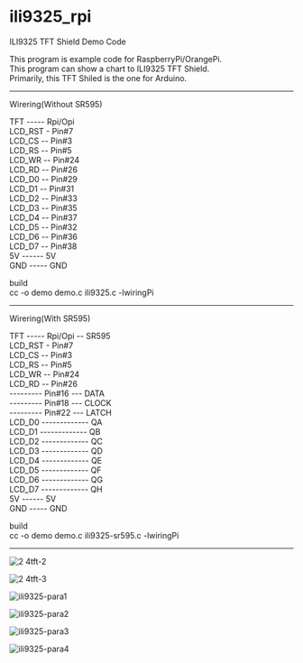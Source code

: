 # ili9325_rpi
ILI9325 TFT Shield Demo Code


This program is example code for RaspberryPi/OrangePi.   
This program can show a chart to ILI9325 TFT Shield.   
Primarily, this TFT Shiled is the one for Arduino.   

----

Wirering(Without SR595)   

TFT ----- Rpi/Opi   
LCD_RST - Pin#7   
LCD_CS -- Pin#3   
LCD_RS -- Pin#5   
LCD_WR -- Pin#24   
LCD_RD -- Pin#26   
LCD_D0 -- Pin#29   
LCD_D1 -- Pin#31   
LCD_D2 -- Pin#33   
LCD_D3 -- Pin#35   
LCD_D4 -- Pin#37   
LCD_D5 -- Pin#32   
LCD_D6 -- Pin#36   
LCD_D7 -- Pin#38   
5V ------ 5V   
GND ----- GND   

build   
cc -o demo demo.c ili9325.c -lwiringPi   

----

Wirering(With SR595)   

TFT ----- Rpi/Opi -- SR595   
LCD_RST - Pin#7   
LCD_CS -- Pin#3   
LCD_RS -- Pin#5   
LCD_WR -- Pin#24   
LCD_RD -- Pin#26   
--------- Pin#16 --- DATA   
--------- Pin#18 --- CLOCK   
--------- Pin#22 --- LATCH   
LCD_D0 ------------- QA   
LCD_D1 ------------- QB   
LCD_D2 ------------- QC   
LCD_D3 ------------- QD   
LCD_D4 ------------- QE   
LCD_D5 ------------- QF   
LCD_D6 ------------- QG   
LCD_D7 ------------- QH   
5V ------ 5V   
GND ----- GND   

build   
cc -o demo demo.c ili9325-sr595.c -lwiringPi   

---


![2 4tft-2](https://cloud.githubusercontent.com/assets/6020549/24829861/13e50e52-1cb5-11e7-9e5e-cfd573922199.JPG)

![2 4tft-3](https://cloud.githubusercontent.com/assets/6020549/24829868/4290e0a0-1cb5-11e7-9b52-c97fc201dabb.JPG)

![ili9325-para1](https://cloud.githubusercontent.com/assets/6020549/24833926/38353b08-1d12-11e7-8d0d-5dae59c3499b.JPG)

![ili9325-para2](https://cloud.githubusercontent.com/assets/6020549/24833930/4cee55a2-1d12-11e7-9806-0de6a33d81a4.JPG)

![ili9325-para3](https://cloud.githubusercontent.com/assets/6020549/24833940/c58dc0ec-1d12-11e7-85b6-7f57a80b5e66.JPG)

![ili9325-para4](https://cloud.githubusercontent.com/assets/6020549/24833950/f48f0e6e-1d12-11e7-95a5-28ef894ea311.JPG)

